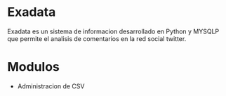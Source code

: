 # Exadata

Exadata es un sistema de informacion desarrollado en Python y MYSQLP que permite el analisis de comentarios en la red social twitter.

# Modulos
- Administracion de CSV
